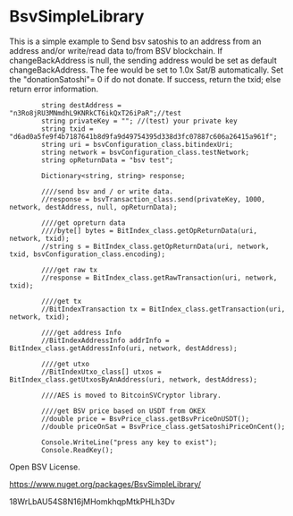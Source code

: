 # BsvSimpleLibrary
This is a simple example to Send bsv satoshis to an address from an address and/or write/read data to/from BSV blockchain. 
If changeBackAddress is null, the sending address would be set as default changeBackAddress. 
The fee would be set to 1.0x Sat/B automatically. 
Set the "donationSatoshi"= 0 if do not donate. 
If success, return the txid; else return error information. 

            string destAddress = "n3Ro8jRU3MNmdhL9KNRkCT6ikQxT26iPaR";//test
            string privateKey = ""; //(test) your private key
            string txid = "d6ad0a5fe9f4b7187641b8d9fa9d49754395d338d3fc07887c606a26415a961f";
            string uri = bsvConfiguration_class.bitindexUri;
            string network = bsvConfiguration_class.testNetwork;
            string opReturnData = "bsv test";

            Dictionary<string, string> response;

            ////send bsv and / or write data.
            //response = bsvTransaction_class.send(privateKey, 1000, network, destAddress, null, opReturnData);

            ////get opreturn data
            ////byte[] bytes = BitIndex_class.getOpReturnData(uri, network, txid);
            //string s = BitIndex_class.getOpReturnData(uri, network, txid, bsvConfiguration_class.encoding);

            ////get raw tx
            //response = BitIndex_class.getRawTransaction(uri, network, txid);

            ////get tx
            //BitIndexTransaction tx = BitIndex_class.getTransaction(uri, network, txid);

            ////get address Info
            //BitIndexAddressInfo addrInfo = BitIndex_class.getAddressInfo(uri, network, destAddress);

            ////get utxo
            //BitIndexUtxo_class[] utxos = BitIndex_class.getUtxosByAnAddress(uri, network, destAddress);

            ////AES is moved to BitcoinSVCryptor library.
            
            ////get BSV price based on USDT from OKEX
            //double price = BsvPrice_class.getBsvPriceOnUSDT();
            //double priceOnSat = BsvPrice_class.getSatoshiPriceOnCent();

            Console.WriteLine("press any key to exist");
            Console.ReadKey();

Open BSV License.

https://www.nuget.org/packages/BsvSimpleLibrary/

18WrLbAU54S8N16jMHomkhqpMtkPHLh3Dv
